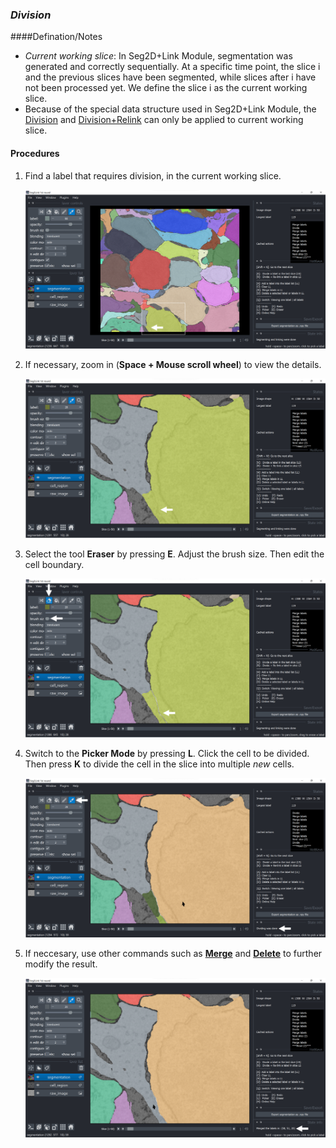 ### *Division*

####Defination/Notes

- *Current working slice*: In Seg2D+Link Module, segmentation was generated and correctly sequentially.
 At a specific time point, the slice i and the previous slices have been segmented, while slices after i have not been processed yet. 
 We define the slice i as the current working slice.
- Because of the special data structure used in Seg2D+Link Module, the [Division]() and [Division+Relink](./divide_relink.md) can only be applied to current working slice. 
   
#### Procedures
1. Find a label that requires division, in the current working slice.
   
    ![select](./pictures/division_1_annotation.png)

2. If necessary, zoom in (**Space + Mouse scroll wheel**) to view the details.
   
    ![zoom](./pictures/division_2_annotation.png)

3. Select the tool **Eraser** by pressing **E**. Adjust the brush size. Then edit the cell boundary.

    ![edit](./pictures/division_3_annotation.png)

5. Switch to the **Picker Mode** by pressing **L**. Click the cell to be divided. Then press **K** to divide the cell in the slice into multiple *new* cells. 
   
    ![divide](./pictures/division_4_annotation.png)

6. If neccesary, use other commands such as [**Merge**](./merge.md) and [**Delete**](./delete.md) to further modify the result.
   
    ![merge](./pictures/division_5_annotation.png)
